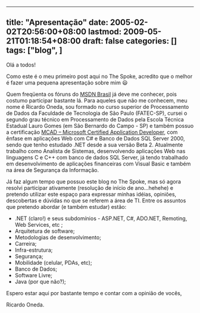 
---
title: "Apresentação"
date: 2005-02-02T20:56:00+08:00
lastmod: 2009-05-21T01:18:54+08:00
draft: false
categories: []
tags: ["blog", ]
---


Olá a todos!  

Como este é o meu primeiro post aqui no The Spoke, acredito que o melhor é fazer uma pequena apresentação sobre mim :smiley: 

Quem freqüenta os fóruns do [MSDN Brasil](http://social.msdn.microsoft.com/forums "MSDN Brasil") já deve me conhecer, pois costumo participar bastante lá. Para aqueles que não me conhecem, meu nome é Ricardo Oneda, sou formado no curso superior de Processamento de Dados da Faculdade de Tecnologia de São Paulo (FATEC-SP), cursei o segundo grau técnico em Processamento de Dados pela Escola Técnica Estadual Lauro Gomes (em São Bernardo do Campo - SP) e também possuo a certificação [MCAD – Microsoft Certified Application Developer](http://www.microsoft.com/brasil/certifique/certificacao/mcad/ "MCAD"), com ênfase em aplicações Web com C# e Banco de Dados SQL Server 2000, sendo que tenho estudado .NET desde a sua versão Beta 2. Atualmente trabalho como Analista de Sistemas, desenvolvendo aplicações Web nas linguagens C e C++ com banco de dados SQL Server, já tendo trabalhado em desenvolvimento de aplicações financeiras com Visual Basic e também na área de Segurança da Informação.  

Já faz algum tempo que possuo este blog no The Spoke, mas só agora resolvi participar ativamente (resolução de início de ano...hehehe) e pretendo utilizar este espaço para expressar minhas idéias, opiniões, descobertas e dúvidas no que se referem a área de TI. Entre os assuntos que pretendo abordar (e também estudar) estão:

*   .NET (claro!) e seus subdomínios - ASP.NET, C#, ADO.NET, Remoting, Web Services, etc ; 
*   Arquitetura de software; 
*   Metodologias de desenvolvimento; 
*   Carreira; 
*   Infra-estrutura; 
*   Segurança; 
*   Mobilidade (celular, PDAs, etc); 
*   Banco de Dados; 
*   Software Livre; 
*   Java (por que não?);


Espero estar aqui por bastante tempo e contar com a opinião de vocês,  

Ricardo Oneda.


